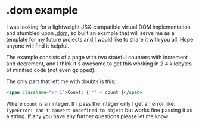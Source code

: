 # .dom example

I was looking for a lightweight JSX-compatible virtual DOM implementation and stumbled upon [.dom](https://github.com/wavesoft/dot-dom), so built an example that will serve me as a template for my future projects and I would like to share it with you all. Hope anyone will find it helpful.

The example consists of a page with two stateful counters with increment and decrement, and I think it's awesome to get this working in 2.4 kilobytes of minified code (not even gzipped).

The only part that left me with doubts is this:

```jsx
<span className="mr-1">Count: { '' + count }</span>
```

Where `count` is an integer. If I pass the integer only I get an error like: `TypeError: can't convert undefined to object` but works fine passing it as a string. If any you have any further questions please let me know.
